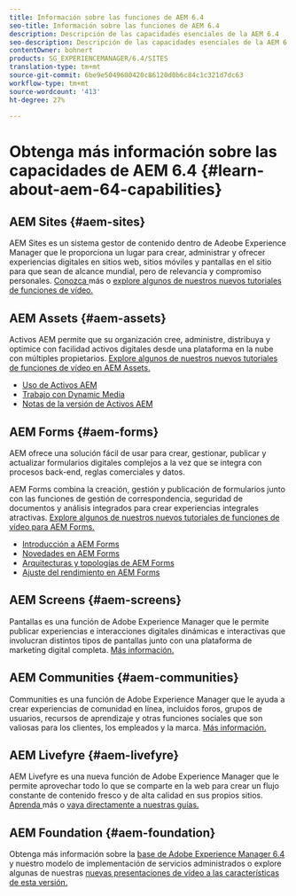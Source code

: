 ```yaml
---
title: Información sobre las funciones de AEM 6.4
seo-title: Información sobre las funciones de AEM 6.4
description: Descripción de las capacidades esenciales de la AEM 6.4
seo-description: Descripción de las capacidades esenciales de la AEM 6.4
contentOwner: bohnert
products: SG_EXPERIENCEMANAGER/6.4/SITES
translation-type: tm+mt
source-git-commit: 6be9e5049600420c86120d0b6c84c1c321d7dc63
workflow-type: tm+mt
source-wordcount: '413'
ht-degree: 27%

---
```



# Obtenga más información sobre las capacidades de AEM 6.4 {#learn-about-aem-64-capabilities}

## AEM Sites {#aem-sites}

AEM Sites es un sistema gestor de contenido dentro de Adeobe Experience Manager que le proporciona un lugar para crear, administrar y ofrecer experiencias digitales en sitios web, sitios móviles y pantallas en el sitio para que sean de alcance mundial, pero de relevancia y compromiso personales. [Conozca ](http://www.adobe.com/marketing-cloud/enterprise-content-management/web-cms.html) más o  [explore algunos de nuestros nuevos tutoriales de funciones de vídeo.](https://helpx.adobe.com/experience-manager/kt/sites/index/aem-6-4-sites.html)

## AEM Assets {#aem-assets}

Activos AEM permite que su organización cree, administre, distribuya y optimice con facilidad activos digitales desde una plataforma en la nube con múltiples propietarios. [Explore algunos de nuestros nuevos tutoriales de funciones de vídeo en AEM Assets.](https://helpx.adobe.com/experience-manager/kt/assets/index/aem-6-4-assets.html)

* [Uso de Activos AEM](/help/assets/managing-assets-touch-ui.md)
* [Trabajo con Dynamic Media](/help/assets/dynamic-media.md)
* [Notas de la versión de Activos AEM](/help/release-notes/assets.md)

## AEM Forms {#aem-forms}

AEM ofrece una solución fácil de usar para crear, gestionar, publicar y actualizar formularios digitales complejos a la vez que se integra con procesos back-end, reglas comerciales y datos.

AEM Forms combina la creación, gestión y publicación de formularios junto con las funciones de gestión de correspondencia, seguridad de documentos y análisis integrados para crear experiencias integrales atractivas. [Explore algunos de nuestros nuevos tutoriales de funciones de vídeo para AEM Forms.](https://helpx.adobe.com/experience-manager/kt/forms/index/aem-6-4-forms.html)

* [Introducción a AEM Forms](/help/forms/using/introduction-aem-forms.md)
* [Novedades en AEM Forms](/help/forms/using/whats-new.md)
* [Arquitecturas y topologías de AEM Forms](/help/forms/using/aem-forms-architecture-deployment.md)
* [Ajuste del rendimiento en AEM Forms](/help/forms/using/performance-tuning-aem-forms.md)

## AEM Screens {#aem-screens}

Pantallas es una función de Adobe Experience Manager que le permite publicar experiencias e interacciones digitales dinámicas e interactivas que involucran distintos tipos de pantallas junto con una plataforma de marketing digital completa.  [Más información.](https://docs.adobe.com/content/help/en/experience-manager-screens/user-guide/aem-screens-introduction.html)

## AEM Communities {#aem-communities}

Communities es una función de Adobe Experience Manager que le ayuda a crear experiencias de comunidad en línea, incluidos foros, grupos de usuarios, recursos de aprendizaje y otras funciones sociales que son valiosas para los clientes, los empleados y la marca. [Más información.](http://www.adobe.com/marketing-cloud/enterprise-content-management/social-community-cms.html)

## AEM Livefyre {#aem-livefyre}

AEM Livefyre es una nueva función de Adobe Experience Manager que le permite aprovechar todo lo que se comparte en la web para crear un flujo constante de contenido fresco y de alta calidad en sus propios sitios. [Aprenda ](http://www.adobe.com/marketing-cloud/enterprise-content-management/ugc-content-platform.html) más o  [vaya directamente a nuestras guías.](https://answers.livefyre.com/product/livefyre-for-adobe-experience-manager-aem/)

## AEM Foundation {#aem-foundation}

Obtenga más información sobre la [base de Adobe Experience Manager 6.4](/help/sites-deploying/home.md) y nuestro modelo de implementación de servicios administrados o explore algunas de nuestras [nuevas presentaciones de vídeo a las características de esta versión.](https://helpx.adobe.com/experience-manager/kt/sites/index/aem-6-4-sites.html)
